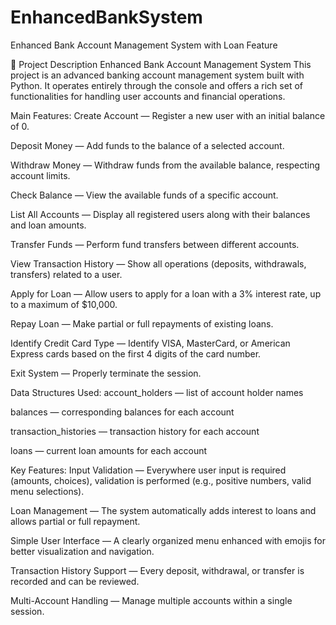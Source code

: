 # EnhancedBankSystem
Enhanced Bank Account Management System with Loan Feature

📜 Project Description
Enhanced Bank Account Management System
This project is an advanced banking account management system built with Python. It operates entirely through the console and offers a rich set of functionalities for handling user accounts and financial operations.

Main Features:
Create Account — Register a new user with an initial balance of 0.

Deposit Money — Add funds to the balance of a selected account.

Withdraw Money — Withdraw funds from the available balance, respecting account limits.

Check Balance — View the available funds of a specific account.

List All Accounts — Display all registered users along with their balances and loan amounts.

Transfer Funds — Perform fund transfers between different accounts.

View Transaction History — Show all operations (deposits, withdrawals, transfers) related to a user.

Apply for Loan — Allow users to apply for a loan with a 3% interest rate, up to a maximum of $10,000.

Repay Loan — Make partial or full repayments of existing loans.

Identify Credit Card Type — Identify VISA, MasterCard, or American Express cards based on the first 4 digits of the card number.

Exit System — Properly terminate the session.

Data Structures Used:
account_holders — list of account holder names

balances — corresponding balances for each account

transaction_histories — transaction history for each account

loans — current loan amounts for each account

Key Features:
Input Validation — Everywhere user input is required (amounts, choices), validation is performed (e.g., positive numbers, valid menu selections).

Loan Management — The system automatically adds interest to loans and allows partial or full repayment.

Simple User Interface — A clearly organized menu enhanced with emojis for better visualization and navigation.

Transaction History Support — Every deposit, withdrawal, or transfer is recorded and can be reviewed.

Multi-Account Handling — Manage multiple accounts within a single session.
